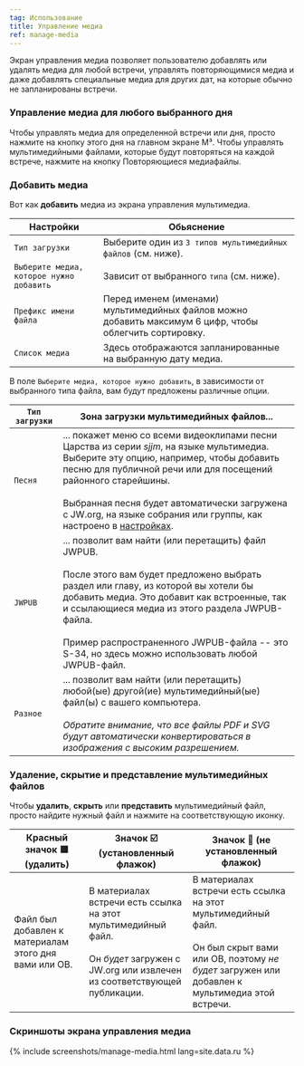 ```yaml
---
tag: Использование
title: Управление медиа
ref: manage-media
---
```


Экран управления медиа позволяет пользователю добавлять или удалять медиа для любой встречи, управлять повторяющимися медиа и даже добавлять специальные медиа для других дат, на которые обычно не запланированы встречи.

### Управление медиа для любого выбранного дня

Чтобы управлять медиа для определенной встречи или дня, просто нажмите на кнопку этого дня на главном экране M³. Чтобы управлять мультимедийными файлами, которые будут повторяться на каждой встрече, нажмите на кнопку Повторяющиеся медиафайлы.

### Добавить медиа

Вот как **добавить** медиа из экрана управления мультимедиа.

| Настройки | Обьяснение |
| --- | --- |
| `Тип загрузки` | Выберите один из `3 типов мультимедийных файлов` (см. ниже). |
| `Выберите медиа, которое нужно добавить` | Зависит от выбранного `типа` (см. ниже). |
| `Префикс имени файла` | Перед именем (именами) мультимедийных файлов можно добавить максимум 6 цифр, чтобы облегчить сортировку. |
| `Список медиа` | Здесь отображаются запланированные на выбранную дату медиа. |

В поле `Выберите медиа, которое нужно добавить`, в зависимости от выбранного типа файла, вам будут предложены различные опции.

| `Тип загрузки` | Зона загрузки мультимедийных файлов... |
| --- | --- |
| `Песня` | ... покажет меню со всеми видеоклипами песни Царства из серии *sjjm*, на языке мультимедиа. Выберите эту опцию, например, чтобы добавить песню для публичной речи или для посещений районного старейшины. <br><br> Выбранная песня будет автоматически загружена с JW.org, на языке собрания или группы, как настроено в [настройках]({{page.lang}}/#configuration). |
| `JWPUB` | ... позволит вам найти (или перетащить) файл JWPUB. <br><br> После этого вам будет предложено выбрать раздел или главу, из которой вы хотели бы добавить медиа. Это добавит как встроенные, так и ссылающиеся медиа из этого раздела JWPUB-файла. <br><br> Пример распространенного JWPUB-файла -- это S-34, но здесь можно использовать любой JWPUB-файл. |
| `Разное` | ... позволит вам найти (или перетащить) любой(ые) другой(ие) мультимедийный(ые) файл(ы) с вашего компьютера. <br><br> *Обратите внимание, что все файлы PDF и SVG будут автоматически конвертироваться в изображения с высоким разрешением.* |

### Удаление, скрытие и представление мультимедийных файлов

Чтобы **удалить**, **скрыть** или **представить** мультимедийный файл, просто найдите нужный файл и нажмите на соответствующую иконку.

| Красный значок 🟥 (удалить) | Значок ☑️ (установленный флажок) | Значок 🔲 (не установленный флажок) |
| --- | --- | --- |
| Файл был добавлен к материалам этого дня вами или ОВ. | В материалах встречи есть ссылка на этот мультимедийный файл. <br><br> Он *будет* загружен с JW.org или извлечен из соответствующей публикации. | В материалах встречи есть ссылка на этот мультимедийный файл. <br><br> Он был скрыт вами или ОВ, поэтому *не будет* загружен или добавлен к мультимедиа этой встречи. |

### Скриншоты экрана управления медиа

{% include screenshots/manage-media.html lang=site.data.ru %}
